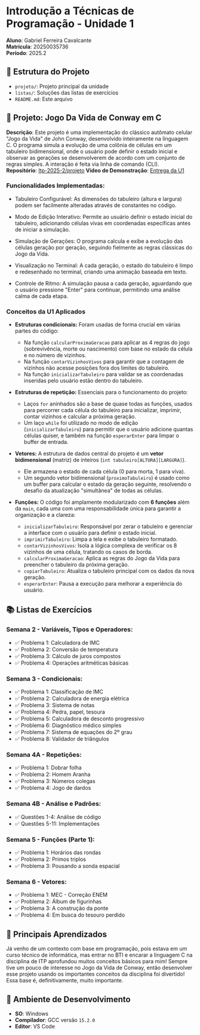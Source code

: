 # Introdução a Técnicas de Programação - Unidade 1

**Aluno**: Gabriel Ferreira Cavalcante  
**Matrícula**: 20250035736  
**Período**: 2025.2

## 📁 Estrutura do Projeto
- `projeto/`: Projeto principal da unidade
- `listas/`: Soluções das listas de exercícios
- `README.md`: Este arquivo

## 🚀 Projeto: Jogo Da Vida de Conway em C
**Descrição**: Este projeto é uma implementação do clássico autômato celular "Jogo da Vida" de John Conway, desenvolvido inteiramente na linguagem C. O programa simula a evolução de uma colônia de células em um tabuleiro bidimensional, onde o usuário pode definir o estado inicial e observar as gerações se desenvolverem de acordo com um conjunto de regras simples. A interação é feita via linha de comando (CLI).  
**Repositório**: [Itp-2025-2/projeto]([https://github.com/GabsFerrarii/gabriel-ferreira-itp-2025-2](https://github.com/GabsFerrarii/gabriel-ferreira-itp-2025-2/tree/main/projeto))  
**Vídeo de Demonstração**: [Entrega da U1](https://youtu.be/AHrKrddTh1o)

### Funcionalidades Implementadas:
- Tabuleiro Configurável: As dimensões do tabuleiro (altura e largura) podem ser facilmente alteradas através de constantes no código.

- Modo de Edição Interativo: Permite ao usuário definir o estado inicial do tabuleiro, adicionando células vivas em coordenadas específicas antes de iniciar a simulação.

- Simulação de Gerações: O programa calcula e exibe a evolução das células geração por geração, seguindo fielmente as regras clássicas do Jogo da Vida.

- Visualização no Terminal: A cada geração, o estado do tabuleiro é limpo e redesenhado no terminal, criando uma animação baseada em texto.

- Controle de Ritmo: A simulação pausa a cada geração, aguardando que o usuário pressione "Enter" para continuar, permitindo uma análise calma de cada etapa.

### Conceitos da U1 Aplicados

- **Estruturas condicionais:** Foram usadas de forma crucial em várias partes do código:
  - Na função `calcularProximaGeracao` para aplicar as 4 regras do jogo (sobrevivência, morte ou nascimento) com base no estado da célula e no número de vizinhos.
  - Na função `contarVizinhosVivos` para garantir que a contagem de vizinhos não acesse posições fora dos limites do tabuleiro.
  - Na função `inicializarTabuleiro` para validar se as coordenadas inseridas pelo usuário estão dentro do tabuleiro.

- **Estruturas de repetição:** Essenciais para o funcionamento do projeto:
  - Laços `for` aninhados são a base de quase todas as funções, usados para percorrer cada célula do tabuleiro para inicializar, imprimir, contar vizinhos e calcular a próxima geração.
  - Um laço `while` foi utilizado no modo de edição (`inicializarTabuleiro`) para permitir que o usuário adicione quantas células quiser, e também na função `esperarEnter` para limpar o buffer de entrada.

- **Vetores:** A estrutura de dados central do projeto é um **vetor bidimensional** (matriz) de inteiros (`int tabuleiro[ALTURA][LARGURA]`).
  - Ele armazena o estado de cada célula (0 para morta, 1 para viva).
  - Um segundo vetor bidimensional (`proximoTabuleiro`) é usado como um buffer para calcular o estado da geração seguinte, resolvendo o desafio da atualização "simultânea" de todas as células.

- **Funções:** O código foi amplamente modularizado com **6 funções** além da `main`, cada uma com uma responsabilidade única para garantir a organização e a clareza:
  - `inicializarTabuleiro`: Responsável por zerar o tabuleiro e gerenciar a interface com o usuário para definir o estado inicial.
  - `imprimirTabuleiro`: Limpa a tela e exibe o tabuleiro formatado.
  - `contarVizinhosVivos`: Isola a lógica complexa de verificar os 8 vizinhos de uma célula, tratando os casos de borda.
  - `calcularProximaGeracao`: Aplica as regras do Jogo da Vida para preencher o tabuleiro da próxima geração.
  - `copiarTabuleiro`: Atualiza o tabuleiro principal com os dados da nova geração.
  - `esperarEnter`: Pausa a execução para melhorar a experiência do usuário.

## 📚 Listas de Exercícios

### Semana 2 - Variáveis, Tipos e Operadores:
- ✅ Problema 1: Calculadora de IMC
- ✅ Problema 2: Conversão de temperatura
- ✅ Problema 3: Cálculo de juros compostos
- ✅ Problema 4: Operações aritméticas básicas

### Semana 3 - Condicionais:
- ✅ Problema 1: Classificação de IMC
- ✅ Problema 2: Calculadora de energia elétrica
- ✅ Problema 3: Sistema de notas
- ✅ Problema 4: Pedra, papel, tesoura
- ✅ Problema 5: Calculadora de desconto progressivo
- ✅ Problema 6: Diagnóstico médico simples
- ✅ Problema 7: Sistema de equações do 2º grau
- ✅ Problema 8: Validador de triângulos

### Semana 4A - Repetições:
- ✅ Problema 1: Dobrar folha
- ✅ Problema 2: Homem Aranha
- ✅ Problema 3: Números colegas
- ✅ Problema 4: Jogo de dardos

### Semana 4B - Análise e Padrões:
- ✅ Questões 1-4: Análise de código
- ✅ Questões 5-11: Implementações

### Semana 5 - Funções (Parte 1):
- ✅ Problema 1: Horários das rondas
- ✅ Problema 2: Primos triplos
- ✅ Problema 3: Pousando a sonda espacial

### Semana 6 - Vetores:
- ✅ Problema 1: MEC - Correção ENEM
- ✅ Problema 2: Álbum de figurinhas
- ✅ Problema 3: A construção da ponte
- ✅ Problema 4: Em busca do tesouro perdido

## 🎯 Principais Aprendizados
Já venho de um contexto com base em programação, pois estava em um curso técnico de informática, mas entrar no BTI e encarar a linguagem C na disciplina de ITP aprofundou muitos conceitos básicos para mim! Sempre tive um pouco de interesse no Jogo da Vida de Conway, então desenvolver esse projeto usando os importantes conceitos da disciplina foi divertido! Essa base é, definitivamente, muito importante.

## 🔧 Ambiente de Desenvolvimento
- **SO**: Windows
- **Compilador**: GCC versão `15.2.0`
- **Editor**: VS Code
